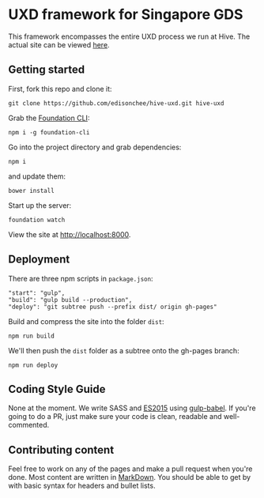 # UXD framework for Singapore GDS

This framework encompasses the entire UXD process we run at Hive. The actual site can be viewed [here](http://edisonchee.github.io/hive-uxd/).

## Getting started

First, fork this repo and clone it:

```
git clone https://github.com/edisonchee/hive-uxd.git hive-uxd
```

Grab the [Foundation CLI](http://foundation.zurb.com/sites/docs/installation.html):
```
npm i -g foundation-cli
```
Go into the project directory and grab dependencies:
```
npm i
```
and update them:
```
bower install
```
Start up the server:
```
foundation watch
```

View the site at [http://localhost:8000](http://localhost:8000).

## Deployment

There are three npm scripts in ```package.json```:
```
"start": "gulp",
"build": "gulp build --production",
"deploy": "git subtree push --prefix dist/ origin gh-pages"
```

Build and compress the site into the folder ```dist```:
```
npm run build
```

We'll then push the ```dist``` folder as a subtree onto the gh-pages branch:
```
npm run deploy
```

## Coding Style Guide

None at the moment. We write SASS and [ES2015](https://babeljs.io/docs/learn-es2015/) using [gulp-babel](https://www.npmjs.com/package/gulp-babel). If you're going to do a PR, just make sure your code is clean, readable and well-commented.

## Contributing content

Feel free to work on any of the pages and make a pull request when you're done. Most content are written in [MarkDown](https://guides.github.com/features/mastering-markdown/). You should be able to get by with basic syntax for headers and bullet lists.
